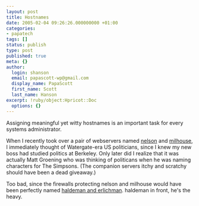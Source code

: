 ```yaml
---
layout: post
title: Hostnames
date: 2005-02-04 09:26:26.000000000 +01:00
categories:
- papatech
tags: []
status: publish
type: post
published: true
meta: {}
author:
  login: shanson
  email: papascott-wp@gmail.com
  display_name: PapaScott
  first_name: Scott
  last_name: Hanson
excerpt: !ruby/object:Hpricot::Doc
  options: {}
---
```

<p>Assigning meaningful yet witty hostnames is an important task for every systems administrator.</p>
<p>When I recently took over a pair of webservers named <a href="http://en.wikipedia.org/wiki/Nelson_Muntz">nelson</a> and <a href="http://en.wikipedia.org/wiki/Milhouse">milhouse</a>, I immediately thought of Watergate-era US politicians, since I knew my new boss had studied politics at Berkeley. Only later did I realize that it was actually Matt Groening who was thinking of politicans when he was naming characters for The Simpsons. (The companion servers itchy and scratchy should have been a dead giveaway.)</p>
<p>Too bad, since the firewalls protecting nelson and milhouse would have been perfectly named <a href="http://en.wikipedia.org/wiki/Watergate_Seven">haldeman and erlichman</a>. haldeman in front, he's the heavy.</p>
